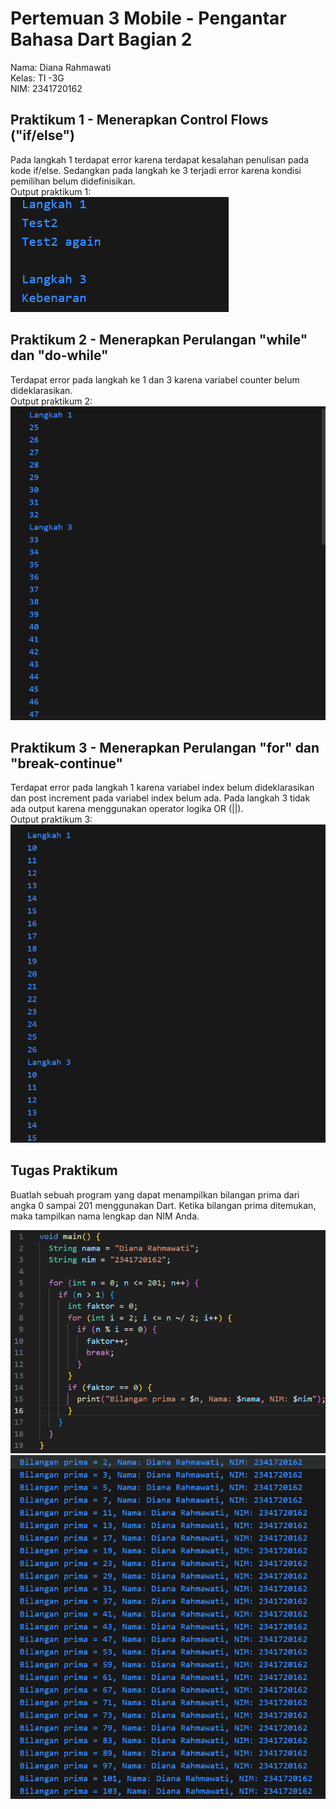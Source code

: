 # Pertemuan 3 Mobile - Pengantar Bahasa Dart Bagian 2

Nama: Diana Rahmawati <br>
Kelas: TI -3G <br>
NIM: 2341720162

## Praktikum 1 - Menerapkan Control Flows ("if/else")
Pada langkah 1 terdapat error karena terdapat kesalahan penulisan pada kode if/else. Sedangkan pada langkah ke 3 terjadi error karena kondisi pemilihan belum didefinisikan.<br>
Output praktikum 1: <br>
![Prak1](img/prak1.png)

## Praktikum 2 - Menerapkan Perulangan "while" dan "do-while"
Terdapat error pada langkah ke 1 dan 3 karena variabel counter belum dideklarasikan.<br>
Output praktikum 2: <br>
![Prak2](img/prak2.png)

## Praktikum 3 - Menerapkan Perulangan "for" dan "break-continue"
Terdapat error pada langkah 1 karena variabel index belum dideklarasikan dan post increment pada variabel index belum ada. Pada langkah 3 tidak ada output karena menggunakan operator logika OR (||). <br>
Output praktikum 3:<br>
![Prak3](img/prak3.png)

## Tugas Praktikum 
Buatlah sebuah program yang dapat menampilkan bilangan prima dari angka 0 sampai 201 menggunakan Dart. Ketika bilangan prima ditemukan, maka tampilkan nama lengkap dan NIM Anda.

![tugas1](img/kodetugas.png) <br>
![tugas1](img/outputtugas.png)